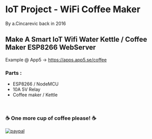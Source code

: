 # IoT Project - WiFi Coffee Maker

By a.Cincarevic back in 2016

## Make A Smart IoT Wifi Water Kettle / Coffee Maker ESP8266 WebServer


Example @ App5 -> https://apps.app5.se/coffee


### Parts : 
- ESP8266 / NodeMCU
- 10A 5V Relay 
- Coffee maker / Kettle





<br>



 ### ☕ One more cup of coffee please! ☕

[![paypal](https://www.paypalobjects.com/en_US/i/btn/btn_donateCC_LG.gif)](https://www.paypal.com/cgi-bin/webscr?cmd=_s-xclick&hosted_button_id=LFMQEBTS2VH4U)
